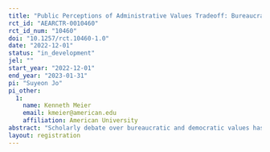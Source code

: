```yaml
---
title: "Public Perceptions of Administrative Values Tradeoff: Bureaucratic and Democratic Ethos"
rct_id: "AEARCTR-0010460"
rct_id_num: "10460"
doi: "10.1257/rct.10460-1.0"
date: "2022-12-01"
status: "in_development"
jel: ""
start_year: "2022-12-01"
end_year: "2023-01-31"
pi: "Suyeon Jo"
pi_other:
  1:
    name: Kenneth Meier
    email: kmeier@american.edu
    affiliation: American University
abstract: "Scholarly debate over bureaucratic and democratic values has been one of the fundamental questions in the field of public administration. Despite a volume of theoretical discussions, we know little about how the general public cares about these two sets of administrative values in practice. This paper fills the gap in the literature by investigating the public's views on four administrative values: effectiveness and efficiency (bureaucratic values), as well as equity and participation (democratic values). Specifically, the research asks three questions: (1) does the general public recognize differences among effectiveness, efficiency, equity, and participation?, (2) does the public regard certain value(s) as more important than the other values in evaluating public programs?, and (3) Is the public willing to sacrifice efficiency and effectiveness in order to achieve more democratic outcomes in public service delivery? To address these questions, we will conduct a vignette experiment using the context of US nursing homes where bureaucratic and democratic values (effectiveness, efficiency, equity, and participation) serve as treatment manipulations. The experiment participants will complete a set of survey questions (that have previously been validated) that ask their perceptions of different aspects of organizational performance, after reading a vignette that describes various managerial activities of a hypothetical US nursing home. Using the data from this experiment, we will be able to assess public perceptions of key administrative values in evaluating government performance. The findings from this research will have broad implications to our understanding of ethical frameworks of public administration, namely bureaucratic and democratic ethos."
layout: registration
---
```



